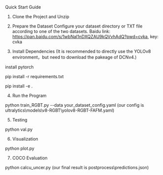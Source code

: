Quick Start Guide
1. Clone the Project and Unzip

2. Prepare the Dataset
  Configure your dataset directory or TXT file according to one of the two datasets. Baidu link: https://pan.baidu.com/s/1wbNaI1nDXQZAU9kQVvhAdQ?pwd=cvka, key: cvka

3. Install Dependencies
  (It is recommended to directly use the YOLOv8 environment，but need to download the pakeage of DCNv4.)

  install pytorch

  pip install -r requirements.txt

  pip install -e .

4. Run the Program

  python train_RGBT.py --data your_dataset_config.yaml (our config is ultralytics\models\v8-RGBT\yolov8-RGBT-FAFM.yaml)

5. Testing

  python val.py

6. Visualization

  python plot.py

7. COCO Evaluation

  python calcu_uncer.py (our final result is postprocess\predictions.json)
